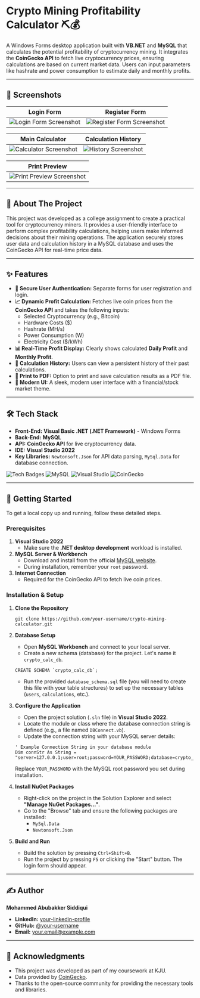 # Crypto Mining Profitability Calculator ⛏️💰

A Windows Forms desktop application built with **VB.NET** and **MySQL** that calculates the potential profitability of cryptocurrency mining. It integrates the **CoinGecko API** to fetch live cryptocurrency prices, ensuring calculations are based on current market data. Users can input parameters like hashrate and power consumption to estimate daily and monthly profits.

---

## 📸 Screenshots

| Login Form                               | Register Form                                |
| ---------------------------------------- | -------------------------------------------- |
| ![Login Form Screenshot](path/to/login.jpg) | ![Register Form Screenshot](path/to/register.jpg) |

| Main Calculator                                | Calculation History                                    |
| ---------------------------------------------- | ------------------------------------------------------ |
| ![Calculator Screenshot](path/to/calculator.jpg) | ![History Screenshot](path/to/history.jpg)             |

| Print Preview                                  |
| ---------------------------------------------- |
| ![Print Preview Screenshot](path/to/print.jpg) |

---

## 📖 About The Project

This project was developed as a college assignment to create a practical tool for cryptocurrency miners. It provides a user-friendly interface to perform complex profitability calculations, helping users make informed decisions about their mining operations. The application securely stores user data and calculation history in a MySQL database and uses the CoinGecko API for real-time price data.

---

## ✨ Features

-   **🔐 Secure User Authentication:** Separate forms for user registration and login.
-   **📈 Dynamic Profit Calculation:** Fetches live coin prices from the **CoinGecko API** and takes the following inputs:
    -   Selected Cryptocurrency (e.g., Bitcoin)
    -   Hardware Costs ($)
    -   Hashrate (MH/s)
    -   Power Consumption (W)
    -   Electricity Cost ($/kWh)
-   **📊 Real-Time Profit Display:** Clearly shows calculated **Daily Profit** and **Monthly Profit**.
-   **📜 Calculation History:** Users can view a persistent history of their past calculations.
-   **📄 Print to PDF:** Option to print and save calculation results as a PDF file.
-   **🎨 Modern UI:** A sleek, modern user interface with a financial/stock market theme.

---

## 🛠️ Tech Stack

-   **Front-End:** **Visual Basic .NET (.NET Framework)** - Windows Forms
-   **Back-End:** **MySQL**
-   **API:** **CoinGecko API** for live cryptocurrency data.
-   **IDE:** **Visual Studio 2022**
-   **Key Libraries:** `Newtonsoft.Json` for API data parsing, `MySql.Data` for database connection.

![Tech Badges](https://img.shields.io/badge/VB.NET-512BD4?style=for-the-badge&logo=visualbasic&logoColor=white)
![MySQL](https://img.shields.io/badge/MySQL-4479A1?style=for-the-badge&logo=mysql&logoColor=white)
![Visual Studio](https://img.shields.io/badge/Visual_Studio-5C2D91?style=for-the-badge&logo=visualstudio&logoColor=white)
![CoinGecko](https://img.shields.io/badge/CoinGecko-8BC34A?style=for-the-badge&logo=coingecko&logoColor=white)

---

## 🚀 Getting Started

To get a local copy up and running, follow these detailed steps.

### Prerequisites

1.  **Visual Studio 2022**
    -   Make sure the **.NET desktop development** workload is installed.
2.  **MySQL Server & Workbench**
    -   Download and install from the official [MySQL website](https://dev.mysql.com/downloads/).
    -   During installation, remember your `root` password.
3.  **Internet Connection**
    -   Required for the CoinGecko API to fetch live coin prices.

### Installation & Setup

1.  **Clone the Repository**
    ```
    git clone https://github.com/your-username/crypto-mining-calculator.git
    ```

2.  **Database Setup**
    -   Open **MySQL Workbench** and connect to your local server.
    -   Create a new schema (database) for the project. Let's name it `crypto_calc_db`.
      ```
      CREATE SCHEMA `crypto_calc_db`;
      ```
    -   Run the provided `database_schema.sql` file (you will need to create this file with your table structures) to set up the necessary tables (`users`, `calculations`, etc.).

3.  **Configure the Application**
    -   Open the project solution (`.sln` file) in **Visual Studio 2022**.
    -   Locate the module or class where the database connection string is defined (e.g., a file named `DBConnect.vb`).
    -   Update the connection string with your MySQL server details:
      ```
      ' Example Connection String in your database module
      Dim connStr As String = "server=127.0.0.1;user=root;password=YOUR_PASSWORD;database=crypto_calc_db;"
      ```
      Replace `YOUR_PASSWORD` with the MySQL root password you set during installation.

4.  **Install NuGet Packages**
    -   Right-click on the project in the Solution Explorer and select **"Manage NuGet Packages..."**.
    -   Go to the "Browse" tab and ensure the following packages are installed:
        -   `MySql.Data`
        -   `Newtonsoft.Json`

5.  **Build and Run**
    -   Build the solution by pressing `Ctrl+Shift+B`.
    -   Run the project by pressing `F5` or clicking the "Start" button. The login form should appear.

---

## ✍️ Author

**Mohammed Abubakker Siddiqui**

-   **LinkedIn:** [your-linkedin-profile](https://www.linkedin.com/in/your-profile-url)
-   **GitHub:** [@your-username](https://github.com/your-username)
-   **Email:** your.email@example.com

---

## 🙏 Acknowledgments

*   This project was developed as part of my coursework at KJU.
*   Data provided by [CoinGecko](https://www.coingecko.com/).
*   Thanks to the open-source community for providing the necessary tools and libraries.
